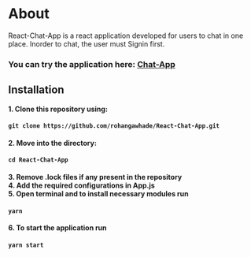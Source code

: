 # About

React-Chat-App is a react application developed for users to chat in one place. Inorder to chat, the user must Signin first.

### You can try the application here: [Chat-App](https://chat-app-be6ce.web.app/)

## Installation

**1. Clone this repository using:**
#### `git clone https://github.com/rohangawhade/React-Chat-App.git`
**2. Move into the directory:**
#### `cd React-Chat-App`
**3. Remove .lock files if any present in the repository**<br>
**4. Add the required configurations in App.js**<br>
**5. Open terminal and to install necessary modules run**
#### `yarn`
**6. To start the application run**
#### `yarn start`
